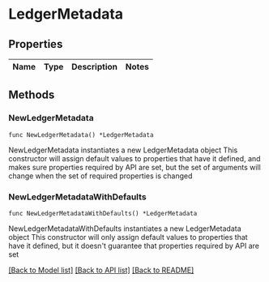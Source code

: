 # LedgerMetadata

## Properties

Name | Type | Description | Notes
------------ | ------------- | ------------- | -------------

## Methods

### NewLedgerMetadata

`func NewLedgerMetadata() *LedgerMetadata`

NewLedgerMetadata instantiates a new LedgerMetadata object
This constructor will assign default values to properties that have it defined,
and makes sure properties required by API are set, but the set of arguments
will change when the set of required properties is changed

### NewLedgerMetadataWithDefaults

`func NewLedgerMetadataWithDefaults() *LedgerMetadata`

NewLedgerMetadataWithDefaults instantiates a new LedgerMetadata object
This constructor will only assign default values to properties that have it defined,
but it doesn't guarantee that properties required by API are set


[[Back to Model list]](../README.md#documentation-for-models) [[Back to API list]](../README.md#documentation-for-api-endpoints) [[Back to README]](../README.md)


